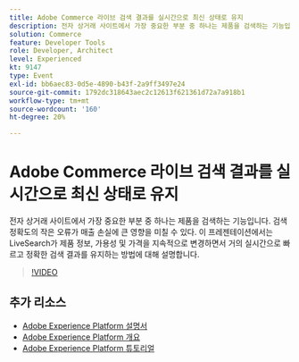 ```yaml
---
title: Adobe Commerce 라이브 검색 결과를 실시간으로 최신 상태로 유지
description: 전자 상거래 사이트에서 가장 중요한 부분 중 하나는 제품을 검색하는 기능입니다. 검색 정확도의 작은 오류가 매출 손실에 큰 영향을 미칠 수 있다. 이 프레젠테이션에서는 LiveSearch가 제품 정보, 가용성 및 가격을 지속적으로 변경하면서 거의 실시간으로 빠르고 정확한 검색 결과를 유지하는 방법에 대해 설명합니다.
solution: Commerce
feature: Developer Tools
role: Developer, Architect
level: Experienced
kt: 9147
type: Event
exl-id: bb6aec83-0d5e-4890-b43f-2a9ff3497e24
source-git-commit: 1792dc318643aec2c12613f621361d72a7a918b1
workflow-type: tm+mt
source-wordcount: '160'
ht-degree: 20%

---
```


# Adobe Commerce 라이브 검색 결과를 실시간으로 최신 상태로 유지

전자 상거래 사이트에서 가장 중요한 부분 중 하나는 제품을 검색하는 기능입니다. 검색 정확도의 작은 오류가 매출 손실에 큰 영향을 미칠 수 있다. 이 프레젠테이션에서는 LiveSearch가 제품 정보, 가용성 및 가격을 지속적으로 변경하면서 거의 실시간으로 빠르고 정확한 검색 결과를 유지하는 방법에 대해 설명합니다.

>[!VIDEO](https://video.tv.adobe.com/v/337580/?quality=12&learn=on&hidetitle=true)

## 추가 리소스

- [Adobe Experience Platform 설명서](https://experienceleague.adobe.com/docs/experience-platform.html)
- [Adobe Experience Platform 개요](https://experienceleague.adobe.com/docs/experience-platform/landing/home.html?lang=ko)
- [Adobe Experience Platform 튜토리얼](https://experienceleague.adobe.com/docs/platform-learn/tutorials/overview.html?lang=en)
